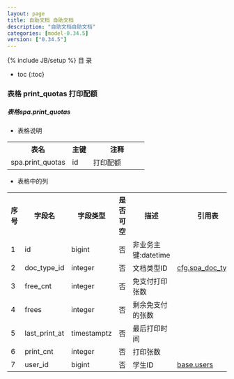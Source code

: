 ```yaml
---
layout: page
title: 自助文档 自助文档
description: "自助文档自助文档"
categories: [model-0.34.5]
version: ["0.34.5"]
---
```

{% include JB/setup %}
 目  录

* toc
{:toc}



### 表格 print_quotas 打印配额
<div class="card card-info">
  <div class="card-header"><h5 id="table_spa.print_quotas">表格spa.print_quotas</h5></div>
  <div class="card-body">
<ul>
  <li>表格说明</li>
</ul>

<table class="table table-bordered table-striped table-condensed ">
<tr><th class="info_header">表名</th><th class="info_header">主键</th><th class="info_header" style="width:40%">注释</th>  </tr>
<tr><td>spa.print_quotas</td><td>id</td><td>打印配额</td>  </tr>
</table>
<ul>
  <li>表格中的列</li>
</ul>
<table class="table table-bordered table-striped table-condensed">
<tr><th class="info_header text-center">序号</th><th class="info_header">字段名</th><th class="info_header">字段类型</th><th class="info_header text-center">是否可空</th><th class="info_header">描述</th><th class="info_header">引用表</th>  </tr>
<tr><td class="text-center">1</td><td>id</td><td>bigint</td><td class="text-center">否</td><td>非业务主键:datetime</td><td></td>  </tr>
<tr><td class="text-center">2</td><td>doc_type_id</td><td>integer</td><td class="text-center">否</td><td>文档类型ID</td><td>            <a href="/model/cfg/spa.config/all.html#表格-spa_doc_types-文档类型">cfg.spa_doc_types</a>
</td>  </tr>
<tr><td class="text-center">3</td><td>free_cnt</td><td>integer</td><td class="text-center">否</td><td>免支付打印张数</td><td></td>  </tr>
<tr><td class="text-center">4</td><td>frees</td><td>integer</td><td class="text-center">否</td><td>剩余免支付的张数</td><td></td>  </tr>
<tr><td class="text-center">5</td><td>last_print_at</td><td>timestamptz</td><td class="text-center">否</td><td>最后打印时间</td><td></td>  </tr>
<tr><td class="text-center">6</td><td>print_cnt</td><td>integer</td><td class="text-center">否</td><td>打印张数</td><td></td>  </tr>
<tr><td class="text-center">7</td><td>user_id</td><td>bigint</td><td class="text-center">否</td><td>学生ID</td><td>            <a href="/model/base/common/user.html#表格-users-通用人员信息">base.users</a>
</td>  </tr>
</table>


  </div>
</div>
